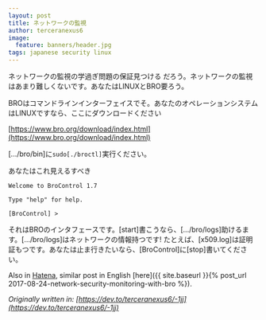 ```yaml
---
layout: post
title: ネットワークの監視
author: terceranexus6
image:
  feature: banners/header.jpg
tags: japanese security linux
---
```


ネットワークの監視の学過ぎ問題の保証見つける だろう。ネットワークの監視はあまり難しくないです。あなたはLINUXとBRO要ろう。

BROはコマンドラインインターフェイスでそ。あなたのオペレーションシステムはLINUXですなら、ここにダウンロードください

[https://www.bro.org/download/index.html](https://www.bro.org/download/index.html)

[.../bro/bin]に`sudo[./broctl]`実行ください。

あなたはこれ見えるすべき

```
Welcome to BroControl 1.7

Type "help" for help.

[BroControl] >
```

それはBROのインタフェースです。[start]書こうなら、[.../bro/logs]助けるます。[.../bro/logs]はネットワークの情報持つです! たとえば、[x509.log]は証明証もつです。あなたは止ま行きたいなら、[BroControl]に[stop]書いてください。

Also in [Hatena](http://hamletagain.hatenablog.com/entry/2017/12/04/020245), similar post in English [here]({{ site.baseurl }}{% post_url 2017-08-24-network-security-monitoring-with-bro %}).

*Originally written in: [https://dev.to/terceranexus6/-1jj](https://dev.to/terceranexus6/-1jj)*
